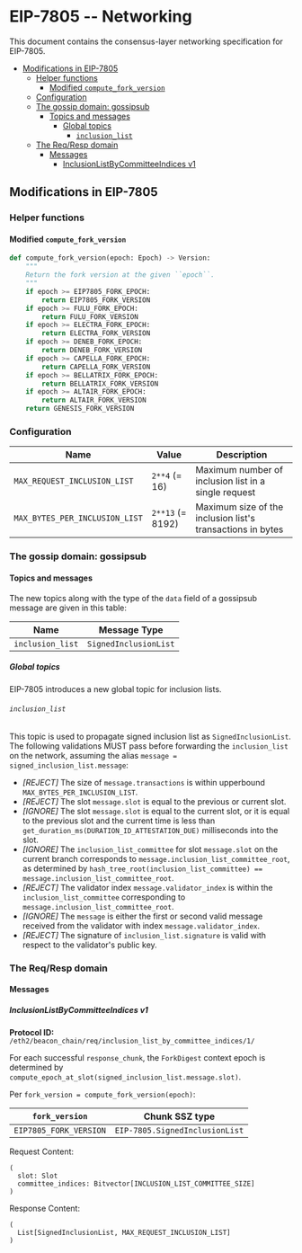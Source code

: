 # EIP-7805 -- Networking

This document contains the consensus-layer networking specification for
EIP-7805.

<!-- mdformat-toc start --slug=github --no-anchors --maxlevel=6 --minlevel=2 -->

- [Modifications in EIP-7805](#modifications-in-eip-7805)
  - [Helper functions](#helper-functions)
    - [Modified `compute_fork_version`](#modified-compute_fork_version)
  - [Configuration](#configuration)
  - [The gossip domain: gossipsub](#the-gossip-domain-gossipsub)
    - [Topics and messages](#topics-and-messages)
      - [Global topics](#global-topics)
        - [`inclusion_list`](#inclusion_list)
  - [The Req/Resp domain](#the-reqresp-domain)
    - [Messages](#messages)
      - [InclusionListByCommitteeIndices v1](#inclusionlistbycommitteeindices-v1)

<!-- mdformat-toc end -->

## Modifications in EIP-7805

### Helper functions

#### Modified `compute_fork_version`

```python
def compute_fork_version(epoch: Epoch) -> Version:
    """
    Return the fork version at the given ``epoch``.
    """
    if epoch >= EIP7805_FORK_EPOCH:
        return EIP7805_FORK_VERSION
    if epoch >= FULU_FORK_EPOCH:
        return FULU_FORK_VERSION
    if epoch >= ELECTRA_FORK_EPOCH:
        return ELECTRA_FORK_VERSION
    if epoch >= DENEB_FORK_EPOCH:
        return DENEB_FORK_VERSION
    if epoch >= CAPELLA_FORK_EPOCH:
        return CAPELLA_FORK_VERSION
    if epoch >= BELLATRIX_FORK_EPOCH:
        return BELLATRIX_FORK_VERSION
    if epoch >= ALTAIR_FORK_EPOCH:
        return ALTAIR_FORK_VERSION
    return GENESIS_FORK_VERSION
```

### Configuration

| Name                           | Value            | Description                                                |
| ------------------------------ | ---------------- | ---------------------------------------------------------- |
| `MAX_REQUEST_INCLUSION_LIST`   | `2**4` (= 16)    | Maximum number of inclusion list in a single request       |
| `MAX_BYTES_PER_INCLUSION_LIST` | `2**13` (= 8192) | Maximum size of the inclusion list's transactions in bytes |

### The gossip domain: gossipsub

#### Topics and messages

The new topics along with the type of the `data` field of a gossipsub message
are given in this table:

| Name             | Message Type          |
| ---------------- | --------------------- |
| `inclusion_list` | `SignedInclusionList` |

##### Global topics

EIP-7805 introduces a new global topic for inclusion lists.

###### `inclusion_list`

This topic is used to propagate signed inclusion list as `SignedInclusionList`.
The following validations MUST pass before forwarding the `inclusion_list` on
the network, assuming the alias `message = signed_inclusion_list.message`:

- _[REJECT]_ The size of `message.transactions` is within upperbound
  `MAX_BYTES_PER_INCLUSION_LIST`.
- _[REJECT]_ The slot `message.slot` is equal to the previous or current slot.
- _[IGNORE]_ The slot `message.slot` is equal to the current slot, or it is
  equal to the previous slot and the current time is less than
  `get_duration_ms(DURATION_ID_ATTESTATION_DUE)` milliseconds into the slot.
- _[IGNORE]_ The `inclusion_list_committee` for slot `message.slot` on the
  current branch corresponds to `message.inclusion_list_committee_root`, as
  determined by
  `hash_tree_root(inclusion_list_committee) == message.inclusion_list_committee_root`.
- _[REJECT]_ The validator index `message.validator_index` is within the
  `inclusion_list_committee` corresponding to
  `message.inclusion_list_committee_root`.
- _[IGNORE]_ The `message` is either the first or second valid message received
  from the validator with index `message.validator_index`.
- _[REJECT]_ The signature of `inclusion_list.signature` is valid with respect
  to the validator's public key.

### The Req/Resp domain

#### Messages

##### InclusionListByCommitteeIndices v1

**Protocol ID:** `/eth2/beacon_chain/req/inclusion_list_by_committee_indices/1/`

For each successful `response_chunk`, the `ForkDigest` context epoch is
determined by `compute_epoch_at_slot(signed_inclusion_list.message.slot)`.

Per `fork_version = compute_fork_version(epoch)`:

<!-- eth2spec: skip -->

| `fork_version`         | Chunk SSZ type                 |
| ---------------------- | ------------------------------ |
| `EIP7805_FORK_VERSION` | `EIP-7805.SignedInclusionList` |

Request Content:

```
(
  slot: Slot
  committee_indices: Bitvector[INCLUSION_LIST_COMMITTEE_SIZE]
)
```

Response Content:

```
(
  List[SignedInclusionList, MAX_REQUEST_INCLUSION_LIST]
)
```
